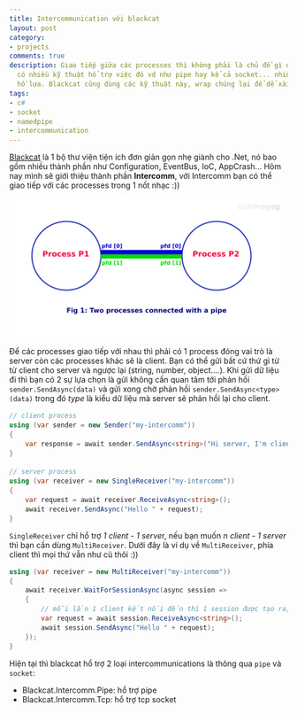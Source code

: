 ```yaml
---
title: Intercommunication với blackcat
layout: post
category:
- projects
comments: true
description: Giao tiếp giữa các processes thì không phải là chủ đề gì quá mới mẻ,
  có nhiều kỹ thuật hổ trợ việc đó vd như pipe hay kể cả socket... nhiều lắm, tha
  hồ lựa. Blackcat cũng dùng các kỹ thuật này, wrap chúng lại để dể xài hơn thôi :))
tags:
- c#
- socket
- namedpipe
- intercommunication
---
```


[Blackcat](https://github.com/sontx/blackcat) là 1 bộ thư viện tiện ích đơn giản gọn nhẹ giành cho .Net, nó bao gồm nhiều thành phần như Configuration, EventBus, IoC, AppCrash... Hôm nay mình sẽ giới thiệu thành phần **Intercomm**, với Intercomm bạn có thể giao tiếp với các processes trong 1 nốt nhạc :))

![](/assets/img/posts/two-processes-connected-with-a-pipe.png)

Để các processes giao tiếp với nhau thì phải có 1 process đóng vai trò là server còn các processes khác sẽ là client.
Bạn có thể gửi bất cứ thứ gì từ từ client cho server và ngược lại (string, number, object....). Khi gửi dữ liệu đi thì bạn có 2 sự lựa chọn là gửi không cần quan tâm tới phản hồi `sender.SendAsync(data)` và gửi xong chờ phản hồi `sender.SendAsync<type>(data)` trong đó *type* là kiểu dữ liệu mà server sẽ phản hồi lại cho client.

```cs
// client process
using (var sender = new Sender("my-intercomm"))
{
	var response = await sender.SendAsync<string>("Hi server, I'm client1");
}

// server process
using (var receiver = new SingleReceiver("my-intercomm"))
{
	var request = await receiver.ReceiveAsync<string>();
	await receiver.SendAsync("Hello " + request);
}
```

`SingleReceiver` chỉ hổ trợ *1 client - 1 serve*r, nếu bạn muốn *n client - 1 server* thì bạn cần dùng `MultiReceiver`. Dưới đây là ví dụ về `MultiReceiver`, phía client thì mọi thứ vẫn như cũ thôi :))

```cs
using (var receiver = new MultiReceiver("my-intercomm"))
{
	await receiver.WaitForSessionAsync(async session =>
	{
		// mỗi lần 1 client kết nối đến thì 1 session được tạo ra, cứ coi nó là 1 SingleReceiver đi :))
		var request = await session.ReceiveAsync<string>();
		await session.SendAsync("Hello " + request);
	});
}
```

Hiện tại thì blackcat hổ trợ 2 loại intercommunications là thông qua `pipe` và `socket`:
- Blackcat.Intercomm.Pipe: hổ trợ pipe
- Blackcat.Intercomm.Tcp: hổ trợ tcp socket
